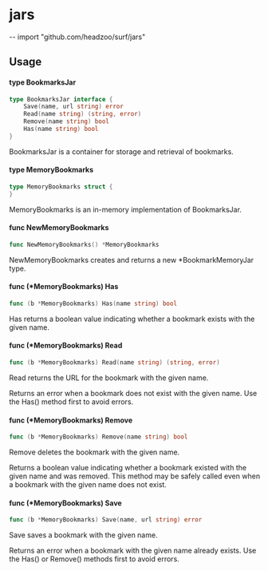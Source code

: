 # jars
--
    import "github.com/headzoo/surf/jars"


## Usage

#### type BookmarksJar

```go
type BookmarksJar interface {
	Save(name, url string) error
	Read(name string) (string, error)
	Remove(name string) bool
	Has(name string) bool
}
```

BookmarksJar is a container for storage and retrieval of bookmarks.

#### type MemoryBookmarks

```go
type MemoryBookmarks struct {
}
```

MemoryBookmarks is an in-memory implementation of BookmarksJar.

#### func  NewMemoryBookmarks

```go
func NewMemoryBookmarks() *MemoryBookmarks
```
NewMemoryBookmarks creates and returns a new *BookmarkMemoryJar type.

#### func (*MemoryBookmarks) Has

```go
func (b *MemoryBookmarks) Has(name string) bool
```
Has returns a boolean value indicating whether a bookmark exists with the given
name.

#### func (*MemoryBookmarks) Read

```go
func (b *MemoryBookmarks) Read(name string) (string, error)
```
Read returns the URL for the bookmark with the given name.

Returns an error when a bookmark does not exist with the given name. Use the
Has() method first to avoid errors.

#### func (*MemoryBookmarks) Remove

```go
func (b *MemoryBookmarks) Remove(name string) bool
```
Remove deletes the bookmark with the given name.

Returns a boolean value indicating whether a bookmark existed with the given
name and was removed. This method may be safely called even when a bookmark with
the given name does not exist.

#### func (*MemoryBookmarks) Save

```go
func (b *MemoryBookmarks) Save(name, url string) error
```
Save saves a bookmark with the given name.

Returns an error when a bookmark with the given name already exists. Use the
Has() or Remove() methods first to avoid errors.
